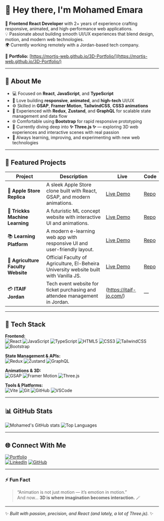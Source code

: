 # 👋 Hey there, I'm Mohamed Emara  

🎯 **Frontend React Developer** with 2+ years of experience crafting responsive, animated, and high-performance web applications.  
💡 Passionate about building smooth UI/UX experiences that blend design, motion, and modern web technologies.  
🌍 Currently working remotely with a Jordan-based tech company.  

🎨 **Portfolio:** [https://mortis-web.github.io/3D-Portfolio/](https://mortis-web.github.io/3D-Portfolio/)  

---

## 🧠 About Me  

- 💻 Focused on **React**, **JavaScript**, and **TypeScript**  
- 🎨 Love building **responsive**, **animated**, and **high-tech** UI/UX  
- ⚙️ Skilled in **GSAP**, **Framer Motion**, **TailwindCSS**, **CSS3 animations**  
- 🧩 Experienced with **Redux**, **Zustand**, and **GraphQL** for scalable state management and data flow  
- 🌐 Comfortable using **Bootstrap** for rapid responsive prototyping  
- 🧠 Currently diving deep into **✨ Three.js ✨** — exploring 3D web experiences and interactive scenes with real passion  
- 🚀 Always learning, improving, and experimenting with new web technologies  

---

## 💼 Featured Projects  

| Project | Description | Live | Code |
|----------|--------------|------|------|
| 🍎 **Apple Store Replica** | A sleek Apple Store clone built with React, GSAP, and modern animations. | [Live Demo](https://mortis-web.github.io/apple-store) | [Repo](https://github.com/Mortis-Web/apple-store) |
| 🧠 **Trickks Machine Learning** | A futuristic ML concept website with interactive UI and animations. | [Live Demo](https://mortis-web.github.io/machine-learning/) | [Repo](https://github.com/Mortis-Web/machine-learning) |
| 📚 **Learning Platform** | A modern e-learning web app with responsive UI and user-friendly layout. | [Live Demo](https://mortis-web.github.io/learningplatform/) | [Repo](https://github.com/Mortis-Web/learningplatform) |
| 🌾 **Agriculture Faculty Website** | Official Faculty of Agriculture, El-Beheira University website built with Vanilla JS. | [Live Demo](https://mortis-web.github.io/agriculture-faculty/) | [Repo](https://github.com/Mortis-Web/agriculture-faculty) |
| 💳 **ITAIF Jordan** | Tech event website for ticket purchasing and attendee management in Jordan. | (https://itaif-jo.com/) | — |

---

## 🧰 Tech Stack  

**Frontend:**  
![React](https://img.shields.io/badge/React-20232A?style=for-the-badge&logo=react&logoColor=61DAFB)
![JavaScript](https://img.shields.io/badge/JavaScript-F7E018?style=for-the-badge&logo=javascript&logoColor=000)
![TypeScript](https://img.shields.io/badge/TypeScript-3178C6?style=for-the-badge&logo=typescript&logoColor=fff)
![HTML5](https://img.shields.io/badge/HTML5-E44D26?style=for-the-badge&logo=html5&logoColor=fff)
![CSS3](https://img.shields.io/badge/CSS3-1572B6?style=for-the-badge&logo=css3&logoColor=fff)
![TailwindCSS](https://img.shields.io/badge/TailwindCSS-06B6D4?style=for-the-badge&logo=tailwindcss&logoColor=fff)
![Bootstrap](https://img.shields.io/badge/Bootstrap-7952B3?style=for-the-badge&logo=bootstrap&logoColor=fff)

**State Management & APIs:**  
![Redux](https://img.shields.io/badge/Redux-764ABC?style=for-the-badge&logo=redux&logoColor=fff)
![Zustand](https://img.shields.io/badge/Zustand-000000?style=for-the-badge&logo=react&logoColor=white)
![GraphQL](https://img.shields.io/badge/GraphQL-E10098?style=for-the-badge&logo=graphql&logoColor=fff)

**Animations & 3D:**  
![GSAP](https://img.shields.io/badge/GSAP-88CE02?style=for-the-badge&logo=greensock&logoColor=fff)
![Framer Motion](https://img.shields.io/badge/Framer_Motion-0055FF?style=for-the-badge&logo=framer&logoColor=fff)
![Three.js](https://img.shields.io/badge/✨_Three.js-000000?style=for-the-badge&logo=three.js&logoColor=white)

**Tools & Platforms:**  
![Vite](https://img.shields.io/badge/Vite-646CFF?style=for-the-badge&logo=vite&logoColor=fff)
![Git](https://img.shields.io/badge/Git-F05033?style=for-the-badge&logo=git&logoColor=fff)
![GitHub](https://img.shields.io/badge/GitHub-181717?style=for-the-badge&logo=github)
![VSCode](https://img.shields.io/badge/VSCode-007ACC?style=for-the-badge&logo=visualstudiocode&logoColor=fff)

---

## 📊 GitHub Stats  

![Mohamed's GitHub stats](https://github-readme-stats.vercel.app/api?username=Mortis-Web&show_icons=true&theme=react&hide_border=true)
![Top Languages](https://github-readme-stats.vercel.app/api/top-langs/?username=Mortis-Web&layout=compact&theme=react&hide_border=true)

---

## 🌐 Connect With Me  

[![Portfolio](https://img.shields.io/badge/🌐%20Portfolio-3D--Portfolio-blue?style=for-the-badge)](https://mortis-web.github.io/3D-Portfolio/)  
[![LinkedIn](https://img.shields.io/badge/LinkedIn-Mohamed%20Emara-0077B5?style=for-the-badge&logo=linkedin)](https://www.linkedin.com/in/mohamed-emara-1649a9327/)
[![GitHub](https://img.shields.io/badge/GitHub-Mortis--Web-black?style=for-the-badge&logo=github)](https://github.com/Mortis-Web)

---

### ⚡ Fun Fact  
> “Animation is not just motion — it’s emotion in motion.”  
> And now... **3D is where imagination becomes interaction.** 🪄

---

✨ _Built with passion, precision, and React (and lately, a lot of Three.js)._ ✨
